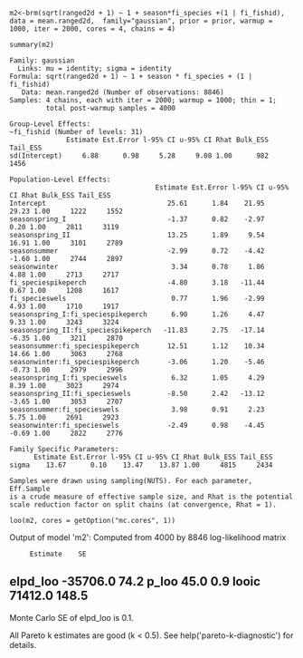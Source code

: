 `m2<-brm(sqrt(ranged2d + 1) ~ 1 + season*fi_species +(1 | fi_fishid), data = mean.ranged2d, 
        family="gaussian", prior = prior, warmup = 1000, iter = 2000, cores = 4, chains = 4)`

`summary(m2)`

```
Family: gaussian 
  Links: mu = identity; sigma = identity 
Formula: sqrt(ranged2d + 1) ~ 1 + season * fi_species + (1 | fi_fishid) 
   Data: mean.ranged2d (Number of observations: 8846) 
Samples: 4 chains, each with iter = 2000; warmup = 1000; thin = 1;
         total post-warmup samples = 4000

Group-Level Effects: 
~fi_fishid (Number of levels: 31) 
              Estimate Est.Error l-95% CI u-95% CI Rhat Bulk_ESS Tail_ESS
sd(Intercept)     6.88      0.98     5.28     9.08 1.00      982     1456

Population-Level Effects: 
                                    Estimate Est.Error l-95% CI u-95% CI Rhat Bulk_ESS Tail_ESS
Intercept                              25.61      1.84    21.95    29.23 1.00     1222     1552
seasonspring_I                         -1.37      0.82    -2.97     0.20 1.00     2811     3119
seasonspring_II                        13.25      1.89     9.54    16.91 1.00     3101     2789
seasonsummer                           -2.99      0.72    -4.42    -1.60 1.00     2744     2897
seasonwinter                            3.34      0.78     1.86     4.88 1.00     2713     2717
fi_speciespikeperch                    -4.80      3.18   -11.44     0.67 1.00     1208     1617
fi_specieswels                          0.77      1.96    -2.99     4.93 1.00     1710     1917
seasonspring_I:fi_speciespikeperch      6.90      1.26     4.47     9.33 1.00     3243     3224
seasonspring_II:fi_speciespikeperch   -11.83      2.75   -17.14    -6.35 1.00     3211     2870
seasonsummer:fi_speciespikeperch       12.51      1.12    10.34    14.66 1.00     3063     2768
seasonwinter:fi_speciespikeperch       -3.06      1.20    -5.46    -0.73 1.00     2979     2996
seasonspring_I:fi_specieswels           6.32      1.05     4.29     8.39 1.00     3023     2974
seasonspring_II:fi_specieswels         -8.50      2.42   -13.12    -3.65 1.00     3053     2707
seasonsummer:fi_specieswels             3.98      0.91     2.23     5.75 1.00     2691     2923
seasonwinter:fi_specieswels            -2.49      0.98    -4.45    -0.69 1.00     2822     2776

Family Specific Parameters: 
      Estimate Est.Error l-95% CI u-95% CI Rhat Bulk_ESS Tail_ESS
sigma    13.67      0.10    13.47    13.87 1.00     4815     2434

Samples were drawn using sampling(NUTS). For each parameter, Eff.Sample 
is a crude measure of effective sample size, and Rhat is the potential 
scale reduction factor on split chains (at convergence, Rhat = 1).
```


`loo(m2, cores = getOption("mc.cores", 1))`

Output of model 'm2':
Computed from 4000 by 8846 log-likelihood matrix

         Estimate    SE
elpd_loo -35706.0  74.2
p_loo        45.0   0.9
looic     71412.0 148.5
------
Monte Carlo SE of elpd_loo is 0.1.

All Pareto k estimates are good (k < 0.5).
See help('pareto-k-diagnostic') for details.

